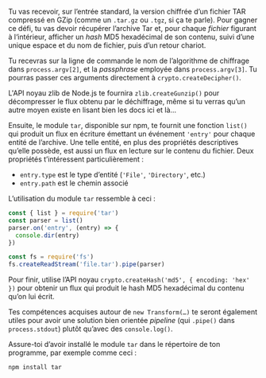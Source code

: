 Tu vas recevoir, sur l’entrée standard, la version chiffrée d’un fichier
TAR compressé en GZip (comme un `.tar.gz` ou `.tgz`, si ça te parle). Pour
gagner ce défi, tu vas devoir récupérer l’archive Tar et, pour chaque
_fichier_ figurant à l‘intérieur, afficher un _hash_ MD5 hexadécimal de son
contenu, suivi d’une unique espace et du nom de fichier, puis d’un retour
chariot.

Tu recevras sur la ligne de commande le nom de l’algorithme de chiffrage
dans `process.argv[2]`, et la _passphrase_ employée dans `process.argv[3]`.
Tu pourras passer ces arguments directement à `crypto.createDecipher()`.

L'API noyau zlib de Node.js te fournira `zlib.createGunzip()` pour décompresser
le flux obtenu par le déchiffrage, même si tu verras qu’un autre moyen existe en
lisant bien les docs ici et là…

Ensuite, le module `tar`, disponible sur npm, te fournit une fonction
`list()` qui produit un flux en écriture émettant un événement `'entry'` pour
chaque entité de l’archive. Une telle entité, en plus des propriétés
descriptives qu’elle possède, est aussi un flux en lecture sur le contenu
du fichier. Deux propriétés t’intéressent particulièrement :

- `entry.type` est le type d’entité (`'File'`, `'Directory'`, etc.)
- `entry.path` est le chemin associé

L’utilisation du module `tar` ressemble à ceci :

```js
const { list } = require('tar')
const parser = list()
parser.on('entry', (entry) => {
  console.dir(entry)
})

const fs = require('fs')
fs.createReadStream('file.tar').pipe(parser)
```

Pour finir, utilise l’API noyau `crypto.createHash('md5', { encoding: 'hex' })`
pour obtenir un flux qui produit le hash MD5 hexadécimal du contenu qu’on lui
écrit.

Tes compétences acquises autour de `new Transform(…)` te seront également utiles
pour avoir une solution bien orientée _pipeline_ (qui `.pipe()` dans `process.stdout`) plutôt qu’avec des `console.log()`.

Assure-toi d’avoir installé le module `tar` dans le répertoire
de ton programme, par exemple comme ceci :

    npm install tar
